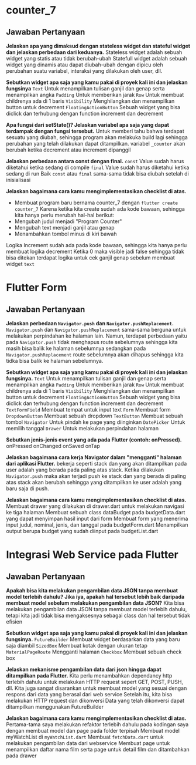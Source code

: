 # counter_7

## Jawaban Pertanyaan

**Jelaskan apa yang dimaksud dengan stateless widget dan stateful widget dan jelaskan perbedaan dari keduanya.**
Stateless widget adalah sebuah widget yang statis atau tidak berubah-ubah
Statefull widget adalah sebuah widget yang dinamis atau dapat diubah-ubah dengan dipicu oleh perubahan suatu variabel, interaksi yang dilakukan oleh user, dll.

**Sebutkan widget apa saja yang kamu pakai di proyek kali ini dan jelaskan fungsinya**
`Text` Untuk menampilkan tulisan ganjil dan genap serta menampilkan angka
`Padding` Untuk memberikan jarak
`Row` Untuk membuat childrenya ada di 1 baris
`Visibility` Menghilangkan dan menampilkan button untuk decrement
`FloatingActionButton` Sebuah widget yang bisa diclick dan terhubung dengan function increment dan decrement

**Apa fungsi dari setState()? Jelaskan variabel apa saja yang dapat terdampak dengan fungsi tersebut.**
Untuk memberi tahu bahwa terdapat sesuatu yang diubah, sehingga program akan melakuka build lagi sehingga perubahan yang telah dilakukan dapat ditampilkan.
variabel `_counter` akan berubah ketika decrement atau increment dipanggil

**Jelaskan perbedaan antara const dengan final.**
`const` Value sudah harus diketahui ketika sedang di compile
`final` Value sudah harus diketahui ketika sedang di run
Baik `const` atau `final` sama-sama tidak bisa diubah setelah di inisialisasi

**Jelaskan bagaimana cara kamu mengimplementasikan checklist di atas.**
- Membuat program baru bernama counter_7 dengan `flutter create counter_7`
Karena ketika kita create sudah ada kode bawaan, sehingga kita hanya perlu merubah hal-hal berikut:
- Mengubah judul menjadi "Program Counter"
- Mengubah text menjadi ganjil atau genap
- Menambahkan tombol minus di kiri bawah

Logika Increment sudah ada pada kode bawaan, sehingga kita hanya perlu membuat logika decrement
Ketika 0 maka visible jadi false sehingga tidak bisa ditekan
terdapat logika untuk cek ganjil genap sebelum membuat widget `text`

# Flutter Form

## Jawaban Pertanyaan

**Jelaskan perbedaan `Navigator.push` dan `Navigator.pushReplacement`.**
`Navigator.push` dan `Navigator.pushReplacement` sama-sama berguna untuk melakukan perpindahan ke halaman lain. Namun, terdapat perbedaan yaitu pada `Navigator.push` tidak menghapus route sebelumnya sehingga kita masih bisa balik ke halaman sebelumnya sedangkan pada `Navigator.pushReplacement` route sebelumnya akan dihapus sehingga kita tidka bisa balik ke halaman sebelumnya.

**Sebutkan widget apa saja yang kamu pakai di proyek kali ini dan jelaskan fungsinya.**
`Text` Untuk menampilkan tulisan ganjil dan genap serta menampilkan angka
`Padding` Untuk memberikan jarak
`Row` Untuk membuat childrenya ada di 1 baris
`Visibility` Menghilangkan dan menampilkan button untuk decrement
`FloatingActionButton` Sebuah widget yang bisa diclick dan terhubung dengan function increment dan decrement
`TextFormField` Membuat tempat untuk input text
`Form` Membuat form
`DropdownButton` Membuat sebuah dropdown
`TextButton` Membuat sebuah tombol
`Navigator` Untuk pindah ke page yang diinginkan
`DatePicker` Untuk memilih tanggal
`Drawer` Untuk melakukan perpindahan halaman

**Sebutkan jenis-jenis event yang ada pada Flutter (contoh: onPressed).**
onPressed
onChanged
onSaved
onTap

**Jelaskan bagaimana cara kerja Navigator dalam "mengganti" halaman dari aplikasi Flutter.**
bekerja seperti stack dan yang akan ditampilkan pada user adalah yang berada pada paling atas stack. Ketika dilakukan `Navigator.push` maka akan terjadi push ke stack dan yang berada di paling atas stack akan berubah sehingga yang ditampilkan ke user adalah yang baru saja di push.

**Jelaskan bagaimana cara kamu mengimplementasikan checklist di atas.**
Membuat drawer yang dilakukan di drawer.dart untuk melakukan navigasi ke tiga halaman
Membuat sebuah class dataBudget pada budgetData.dart yang dapat menyimpan hasil input dari form
Membuat form yang menerima input judul, nominal, jenis, dan tanggal pada budgetForm.dart
Menampilkan output berupa budget yang sudah diinput pada budgetList.dart



# Integrasi Web Service pada Flutter

## Jawaban Pertanyaan

**Apakah bisa kita melakukan pengambilan data JSON tanpa membuat model terlebih dahulu? Jika iya, apakah hal tersebut lebih baik daripada membuat model sebelum melakukan pengambilan data JSON?**
Kita bisa melakukan pengambilan data JSON tanpa membuat model terlebih dahulu, tetapi kita jadi tidak bisa mengaksesnya sebagai class dan hal tersebut tidak efisien

**Sebutkan widget apa saja yang kamu pakai di proyek kali ini dan jelaskan fungsinya.**
`FutureBuilder` Membuat widget berdasarkan data yang baru saja diambil
`SizedBox` Membuat kotak dengan ukuran tetap
`MaterialPageRoute` Mengganti halaman
`Checkbox` Membuat sebuah check box


**Jelaskan mekanisme pengambilan data dari json hingga dapat ditampilkan pada Flutter.**
Kita perlu menambahkan dependancy http terlebih dahulu untuk melakukan HTTP request sepert GET, POST, PUSH, dll.
Kita juga sangat disarankan untuk membuat model yang sesuai dengan respons dari data yang berasal dari web service
Setelah itu, kita bisa melakukan HTTP request dan dikonversi
Data yang telah dikonversi dapat ditampilkan menggunakan FutureBuilder


**Jelaskan bagaimana cara kamu mengimplementasikan checklist di atas.**
Pertama-tama saya melakukan refaktor terlebih dahulu pada kodingan saya dengan membuat model dan page pada folder terpisah
Membuat model myWatchList di `myWatchList.dart`
Membuat `fetchData.dart` untuk melakukan pengambilan data dari webservice
Membuat page untuk menampilkan daftar nama film serta page untuk detail film dan ditambahkan pada drawer